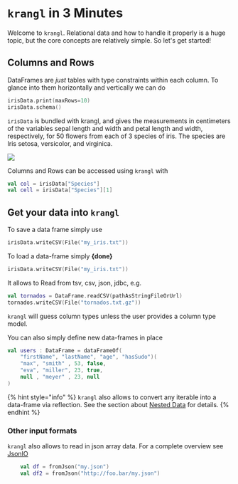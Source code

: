 # `krangl` in 3 Minutes

Welcome to `krangl`. Relational data and how to handle it properly is a huge topic, but the core concepts are relatively simple. So let's get started!

## Columns and Rows


DataFrames are _just_ tables with type constraints within each column. To glance into them horizontally and vertically we can do

```kotlin
irisData.print(maxRows=10)
irisData.schema()
```

`irisData` is bundled with krangl, and  gives the measurements in centimeters of the variables sepal length and width and petal length and width, respectively, for 50 flowers from each of 3 species of iris. The species are Iris setosa, versicolor, and virginica.

![](https://upload.wikimedia.org/wikipedia/commons/thumb/4/49/Iris_germanica_%28Purple_bearded_Iris%29%2C_Wakehurst_Place%2C_UK_-_Diliff.jpg/800px-Iris_germanica_%28Purple_bearded_Iris%29%2C_Wakehurst_Place%2C_UK_-_Diliff.jpg)

Columns and Rows can be accessed using `krangl` with

```kotlin
val col = irisData["Species"]
val cell = irisData["Species"][1]
```

## Get your data into `krangl`

To save a data frame simply use

```kotlin
irisData.writeCSV(File("my_iris.txt"))
```

To load a data-frame simply **{done}**

```kotlin
irisData.writeCSV(File("my_iris.txt"))
```

It allows to Read from tsv, csv, json, jdbc, e.g.

```kotlin
val tornados = DataFrame.readCSV(pathAsStringFileOrUrl)
tornados.writeCSV(File("tornados.txt.gz"))
```

`krangl` will guess column types unless the user provides a column type model.


You can also simply define new data-frames in place

```kotlin
val users : DataFrame = dataFrameOf(
    "firstName", "lastName", "age", "hasSudo")(
    "max", "smith" , 53, false,
    "eva", "miller", 23, true,
    null , "meyer" , 23, null
)
```

{% hint style="info" %}
`krangl` also allows to convert any iterable into a data-frame via reflection. See the section about [Nested Data](nested_data.md) for details.
{% endhint %}

### Other input formats

`krangl` also allows to read in json array data. For a complete overview see [JsonIO](https://github.com/holgerbrandl/krangl/blob/master/src/main/kotlin/krangl/JsonIO.kt)

```kotlin
    val df = fromJson("my.json")
    val df2 = fromJson("http://foo.bar/my.json")
    
```


